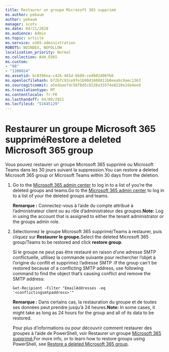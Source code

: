 ```yaml
---
title: Restaurer un groupe Microsoft 365 supprimé
ms.author: pebaum
author: pebaum
manager: scotv
ms.date: 04/21/2020
ms.audience: Admin
ms.topic: article
ms.service: o365-administration
ROBOTS: NOINDEX, NOFOLLOW
localization_priority: Normal
ms.collection: Adm_O365
ms.custom:
- "98"
- "1200024"
ms.assetid: bc0396ea-c426-4d1d-bb89-ced602d06fb6
ms.openlocfilehash: b72b7c93ce9fe1b90d1608811b0eeabc8aec1363
ms.sourcegitcommit: a5edaaefdc56f8d5c8220a335f4e8228e2de4ee0
ms.translationtype: MT
ms.contentlocale: fr-FR
ms.lasthandoff: 04/08/2021
ms.locfileid: "51645129"
---
```

# <a name="restore-a-deleted-microsoft-365-group"></a><span data-ttu-id="229c0-102">Restaurer un groupe Microsoft 365 supprimé</span><span class="sxs-lookup"><span data-stu-id="229c0-102">Restore a deleted Microsoft 365 group</span></span>

<span data-ttu-id="229c0-103">Vous pouvez restaurer un groupe Microsoft 365 supprimé ou Microsoft Teams dans les 30 jours suivant la suppression.</span><span class="sxs-lookup"><span data-stu-id="229c0-103">You can restore a deleted Microsoft 365 group or Microsoft Teams within 30 days from the deletion.</span></span>

1. <span data-ttu-id="229c0-104">Go to the [Microsoft 365 admin center](https://aka.ms/RestoreDeletedGroup) to log in to a list of you’re the deleted groups and teams.</span><span class="sxs-lookup"><span data-stu-id="229c0-104">Go to the [Microsoft 365 admin center](https://aka.ms/RestoreDeletedGroup) to log in to a list of your the deleted groups and teams.</span></span>

    <span data-ttu-id="229c0-105">**Remarque :** Connectez-vous à l’aide du compte attribué à l’administrateur client ou au rôle d’administrateur des groupes.</span><span class="sxs-lookup"><span data-stu-id="229c0-105">**Note:** Log in using the account that is assigned to either the tenant administrator or the groups admin role.</span></span>

1. <span data-ttu-id="229c0-106">Sélectionnez le groupe Microsoft 365 supprimé/Teams à restaurer, puis cliquez sur **Restaurer le groupe.**</span><span class="sxs-lookup"><span data-stu-id="229c0-106">Select the deleted Microsoft 365 group/Teams to be restored and click **restore group**.</span></span>

    <span data-ttu-id="229c0-107">Si le groupe ne peut pas être restauré en raison d’une adresse SMTP conflictuelle, utilisez la commande suivante pour rechercher l’objet à l’origine du conflit et supprimez l’adresse SMTP :</span><span class="sxs-lookup"><span data-stu-id="229c0-107">If the group can't be restored because of a conflicting SMTP address, use following command to find the object that’s causing conflict and remove the SMTP address:</span></span>

    `Get-Recipient -Filter "EmailAddresses -eq '<conflictingsmtpaddress>'"`

    <span data-ttu-id="229c0-108">**Remarque :** Dans certains cas, la restauration du groupe et de toutes ses données peut prendre jusqu’à 24 heures.</span><span class="sxs-lookup"><span data-stu-id="229c0-108">**Note:** In some cases, it might take as long as 24 hours for the group and all of its data to be restored.</span></span>

    <span data-ttu-id="229c0-109">Pour plus d’informations ou pour découvrir comment restaurer des groupes à l’aide de PowerShell, voir Restaurer un groupe [Microsoft 365 supprimé.](https://go.microsoft.com/fwlink/?linkid=867802)</span><span class="sxs-lookup"><span data-stu-id="229c0-109">For more info, or to learn how to restore groups using PowerShell, see [Restore a deleted Microsoft 365 group](https://go.microsoft.com/fwlink/?linkid=867802).</span></span>